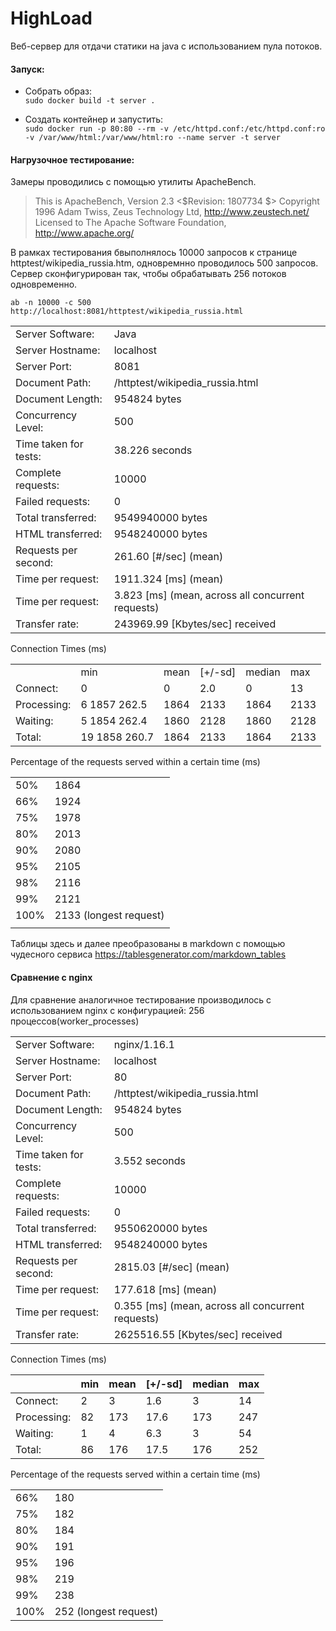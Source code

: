 # HighLoad

Веб-сервер для отдачи статики на java с использованием пула потоков.

#### Запуск:

- Собрать образ:  
`sudo docker build -t server .`
 
- Создать контейнер и запустить:  
 `sudo docker run -p 80:80 --rm -v /etc/httpd.conf:/etc/httpd.conf:ro -v /var/www/html:/var/www/html:ro --name server -t server`

#### Нагрузочное тестирование:
Замеры проводились с помощью утилиты ApacheBench.
> This is ApacheBench, Version 2.3 <$Revision: 1807734 $>
Copyright 1996 Adam Twiss, Zeus Technology Ltd, http://www.zeustech.net/
Licensed to The Apache Software Foundation, http://www.apache.org/

В рамках тестирования бвыполнялось 10000 запросов к странице httptest/wikipedia_russia.htm,
 одновремнно проводилось 500 запросов. Сервер сконфигурирован так, чтобы обрабатывать 256 потоков
 одновременно. 

`ab -n 10000 -c 500 http://localhost:8081/httptest/wikipedia_russia.html`


|                       |                                                   |
|-----------------------|---------------------------------------------------|
| Server Software:      | Java                                              |
| Server Hostname:      | localhost                                         |
| Server Port:          | 8081                                              |
| Document Path:        | /httptest/wikipedia_russia.html                   |
| Document Length:      | 954824 bytes                                      |
| Concurrency Level:    | 500                                               |
| Time taken for tests: | 38.226 seconds                                    |
| Complete requests:    | 10000                                             |
| Failed requests:      | 0                                                 |
| Total transferred:    | 9549940000 bytes                                  |
| HTML transferred:     | 9548240000 bytes                                  |
| Requests per second:  | 261.60 [#/sec] (mean)                             |
| Time per request:     | 1911.324 [ms] (mean)                              |
| Time per request:     | 3.823 [ms] (mean, across all concurrent requests) |
| Transfer rate:        | 243969.99 [Kbytes/sec] received                   |

Connection Times (ms)


|             |               |      |         |        |      |
|-------------|---------------|------|---------|--------|------|
|             | min           | mean | [+/-sd] | median | max  |
| Connect:    | 0             | 0    | 2.0     | 0      | 13   |
| Processing: | 6 1857 262.5  | 1864 | 2133    | 1864   | 2133 |
| Waiting:    | 5 1854 262.4  | 1860 | 2128    | 1860   | 2128 |
| Total:      | 19 1858 260.7 | 1864 | 2133    | 1864   | 2133 |

Percentage of the requests served within a certain time (ms)

|      |                        |
|------|------------------------|
| 50%  | 1864                   |
| 66%  | 1924                   |
| 75%  | 1978                   |
| 80%  | 2013                   |
| 90%  | 2080                   |
| 95%  | 2105                   |
| 98%  | 2116                   |
| 99%  | 2121                   |
| 100% | 2133 (longest request) |
|      |                        |

Таблицы здесь и далее преобразованы в markdown с помощью чудесного сервиса https://tablesgenerator.com/markdown_tables

#### Сравнение с nginx
Для сравнение аналогичное тестирование производилось с использованием nginx с конфигурацией: 
256 процессов(worker_processes)

|                       |                                                   |
|-----------------------|---------------------------------------------------|
| Server Software:      | nginx/1.16.1                                      |
| Server Hostname:      | localhost                                         |
| Server Port:          | 80                                                |
| Document Path:        | /httptest/wikipedia_russia.html                   |
| Document Length:      | 954824 bytes                                      |
| Concurrency Level:    | 500                                               |
| Time taken for tests: | 3.552 seconds                                     |
| Complete requests:    | 10000                                             |
| Failed requests:      | 0                                                 |
| Total transferred:    | 9550620000 bytes                                  |
| HTML transferred:     | 9548240000 bytes                                  |
| Requests per second:  | 2815.03 [#/sec] (mean)                            |
| Time per request:     | 177.618 [ms] (mean)                               |
| Time per request:     | 0.355 [ms] (mean, across all concurrent requests) |
| Transfer rate:        | 2625516.55 [Kbytes/sec] received                  |

Connection Times (ms)

|             | min | mean | [+/-sd] | median | max       |
|-------------|-----|------|---------|--------|-----------|
| Connect:    | 2   | 3    | 1.6     | 3      | 14        |
| Processing: | 82  | 173  | 17.6    | 173    | 247       |
| Waiting:    | 1   | 4    | 6.3     | 3      | 54        |
| Total:      | 86  | 176  | 17.5    | 176    | 252 |

Percentage of the requests served within a certain time (ms)

|        |                       |
|--------|-----------------------|
| 66%    | 180                   |
| 75%    | 182                   |
| 80%    | 184                   |
| 90%    | 191                   |
| 95%    | 196                   |
| 98%    | 219                   |
| 99%    | 238                   |
| 100%   | 252 (longest request) |
